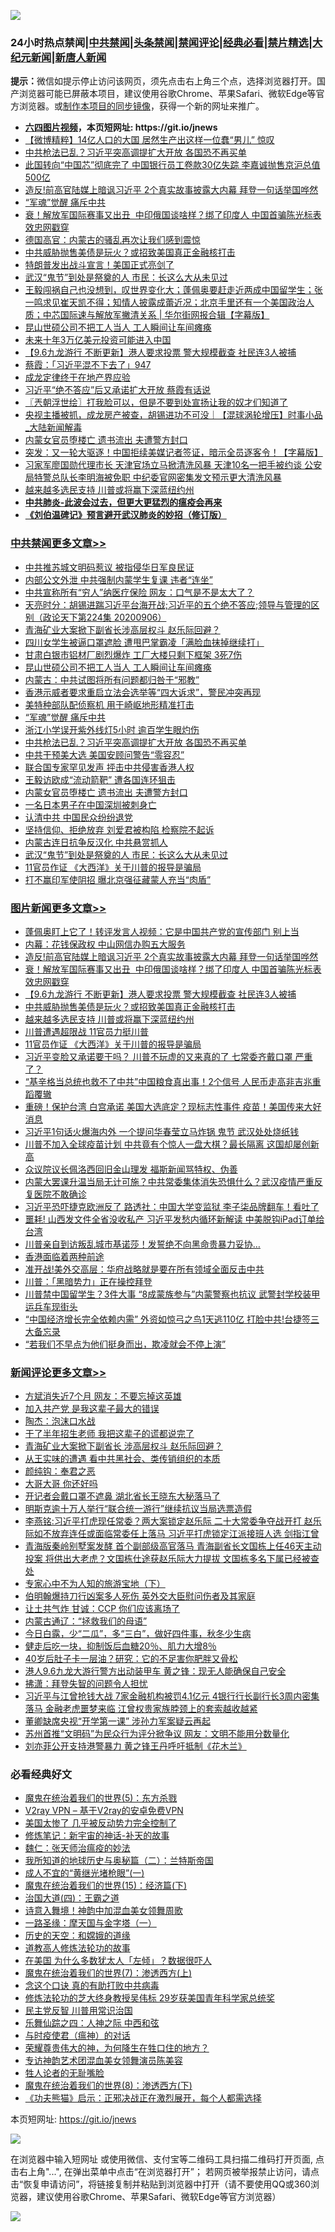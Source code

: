 ![](https://raw.githubusercontent.com/fqnews/bnews/master/64photo/fqnews-qr.jpg)

<div id="tt">
<h3>24小时热点禁闻|<a href="#%E4%B8%AD%E5%85%B1%E7%A6%81%E9%97%BB%E6%9B%B4%E5%A4%9A%E6%96%87%E7%AB%A0">中共禁闻</a>|<a href="#%E5%9B%BE%E7%89%87%E6%96%B0%E9%97%BB%E6%9B%B4%E5%A4%9A%E6%96%87%E7%AB%A0">头条禁闻</a>|<a href="#%E6%96%B0%E9%97%BB%E8%AF%84%E8%AE%BA%E6%9B%B4%E5%A4%9A%E6%96%87%E7%AB%A0">禁闻评论|<a href="#%E5%BF%85%E7%9C%8B%E7%BB%8F%E5%85%B8%E5%A5%BD%E6%96%87">经典必看|<a href="/video.md#%E7%A6%81%E7%89%87%E7%B2%BE%E9%80%89">禁片精选</a>|<a href="https://github.com/fqnews/djy/blob/master/gb/nf1351518.md#1">大纪元新闻</a>|<a href="https://github.com/fqnews/ntdtv/blob/master/gb/prog204.md#1">新唐人新闻</a></h3>
<div><b>提示：</b>微信如提示停止访问该网页，须先点击右上角三个点，选择浏览器打开。国产浏览器可能已屏蔽本项目，建议使用谷歌Chrome、苹果Safari、微软Edge等官方浏览器。或<a href="https://github.com/fqnews/bnews/blob/master/%E5%88%B6%E4%BD%9Cgit%E7%A6%81%E9%97%BB%E9%95%9C%E5%83%8F.md">制作本项目的同步镜像</a>，获得一个新的网址来推广。</div>
<ul>
<li><b><a href="http://d1.bdrive.tk/64.mp4" target="_blank">六四图片视频</a>，本页短网址: https://git.io/jnews</b></li>
<li><a href="/comments/20200906/1391804.md">【微博精粹】14亿人口的大国 居然生产出这样一位蠢“男儿” 惊叹</a></li>
<li><a href="/cbnews/20200906/1391837.md">中共枪法已乱？习近平突高调提扩大开放 各国恐不再买单</a></li>
<li><a href="/finance/20200906/1391944.md">此国转向“中国芯”彻底完了 中国银行员工卷款30亿失踪 李嘉诚抛售京沪总值500亿</a></li>
<li><a href="/topimagenews/20200906/1392072.md">造反!前高官陆媒上暗讽习近平 2个真实故事披露大内幕 拜登一句话举国哗然</a></li>
<li><a href="/cbnews/20200906/1391873.md">“军魂”觉醒 痛斥中共</a></li>
<li><a href="/topimagenews/20200906/1391995.md">衰！解放军国际赛事又出丑  中印俄国谈啥样？绑了印度人 中国首骗陈光标表效忠网戳穿</a></li>
<li><a href="/cnnews/20200906/1391949.md">德国高官：内蒙古的骚乱再次让我们感到震惊</a></li>
<li><a href="/topimagenews/20200906/1391878.md">中共威胁抛售美债是玩火？或招致美国真正金融核打击</a></li>
<li><a href="/taiwannews/20200907/1392138.md">特朗普发出战斗宣言！美国正式亮剑了</a></li>
<li><a href="/cbnews/20200906/1391825.md">武汉“鬼节”到处是祭奠的人 市民：长这么大从未见过</a></li>
<li><a href="/bannedvideo/20200906/1391999.md">王毅闯祸自己也没想到，叹世界变化大；蓬佩奥要赶走近两成中国留学生；张一鸣求见崔天凯不得；知情人披露成蕾近况；北京手里还有一个美国政治人质；中芯国际速与解放军撇清关系 | 华尔街网报合辑【字幕版】</a></li>
<li><a href="/cbnews/20200907/1392101.md">昆山世硕公司不把工人当人 工人瞬间让车间瘫痪</a></li>
<li><a href="/ssgc/20200907/1392110.md">未来十年3万亿美元投资可能进入中国</a></li>
<li><a href="/topimagenews/20200906/1391905.md">【9.6九龙游行 不断更新】港人要求投票 警大规模截查 社民连3人被捕</a></li>
<li><a href="/bannedvideo/20200907/1392085.md">蔡霞：「习近平混不下去了」947</a></li>
<li><a href="/ssgc/20200906/1391954.md">成龙定律终于在地产界应验</a></li>
<li><a href="/baitai/20200906/1391815.md">习近平“绝不答应”后又承诺扩大开放 蔡霞有话说</a></li>
<li><a href="/ssgc/20200907/1392118.md">〖兲朝浮世绘〗打我脸可以，但是不要到处宣扬让我的奴才们知道了</a></li>
<li><a href="/bannedvideo/20200907/1392120.md">央视主播被抓，成龙房产被查，胡锡进功不可没｜【混球涡轮增压】时事小品_大陆新闻解毒</a></li>
<li><a href="/cbnews/20200906/1391833.md">内蒙女官员堕楼亡 遗书流出 夫遭警方封口</a></li>
<li><a href="/bannedvideo/20200907/1392083.md">突发：又一轮大驱逐！中国拒续美媒记者签证，暗示全员逐客令！【字幕版】</a></li>
<li><a href="/comments/20200906/1391859.md">习家军廖国勋代理市长 天津官场立马掀清洗风暴 天津10名一把手被约谈 公安局特警总队长李明海被免职 中纪委官网密集发文预示更大清洗风暴</a></li>
<li><a href="/topimagenews/20200906/1391824.md">越来越多选民支持 川普或将赢下深蓝纽约州</a></li>
<li><b><a href="/comments/20200211/1275071.md" target="_blank">中共肺炎-此波会过去，但更大更猛烈的瘟疫会再来</a></b></li>
<li><b><a href="/comments/20200207/1272816.md" target="_blank">《刘伯温碑记》预言避开武汉肺炎的妙招（修订版）</a></b></li>
</ul>
</div>

<div class="catlist">
<h3><a href="/cbnews/" target="_blank">中共禁闻</a><span><a href="/cbnews/" target="_blank" rel="nofollow">更多文章>></a></span></h3>
<ul>
<li><a href="/cbnews/20200907/1392250.md" target="_blank">中共推苏城文明码惹议 被指侵华日军良民证</a></li>
<li><a href="/cbnews/20200907/1392231.md" target="_blank">内部公文外泄 中共强制内蒙学生复课 违者“连坐”</a></li>
<li><a href="/cbnews/20200907/1392201.md" target="_blank">中共宣称所有“穷人”纳医疗保险 网友：口气是不是太大了？</a></li>
<li><a href="/cbnews/20200907/1392200.md" target="_blank">天亮时分：胡锡进踹习近平台海开战;习近平的五个绝不答应;领导与管理的区别（政论天下第224集 20200906）</a></li>
<li><a href="/cbnews/20200907/1392181.md" target="_blank">青海矿业大案掀下副省长涉高层权斗 赵乐际回避？</a></li>
<li><a href="/cbnews/20200907/1392151.md" target="_blank">四川女学生被逼口罩遮脸 遭甩巴掌霸凌「满脸血抹掉继续打」</a></li>
<li><a href="/cbnews/20200907/1392102.md" target="_blank">甘肃白银市铝材厂剧烈爆炸 工厂大楼只剩下框架 3死7伤</a></li>
<li><a href="/cbnews/20200907/1392101.md" target="_blank">昆山世硕公司不把工人当人 工人瞬间让车间瘫痪</a></li>
<li><a href="/cbnews/20200906/1392065.md" target="_blank">内蒙古：中共试图将所有问题都归咎于“邪教”</a></li>
<li><a href="/cbnews/20200906/1392040.md" target="_blank">香港示威者要求重启立法会选举等“四大诉求”，警民冲突再现</a></li>
<li><a href="/cbnews/20200906/1391952.md" target="_blank">美特种部队配侦察机 用于崎岖地形精准打击</a></li>
<li><a href="/cbnews/20200906/1391873.md" target="_blank">“军魂”觉醒 痛斥中共</a></li>
<li><a href="/cbnews/20200906/1391875.md" target="_blank">浙江小学误开紫外线灯5小时 逾百学生眼灼伤</a></li>
<li><a href="/cbnews/20200906/1391837.md" target="_blank">中共枪法已乱？习近平突高调提扩大开放 各国恐不再买单</a></li>
<li><a href="/cbnews/20200906/1391836.md" target="_blank">中共干预美大选 美国安顾问警告“零容忍”</a></li>
<li><a href="/cbnews/20200906/1391835.md" target="_blank">联合国专家罕见发声 抨击中共侵害香港人权</a></li>
<li><a href="/cbnews/20200906/1391834.md" target="_blank">王毅访欧成“流动箭靶” 遭各国连环狙击</a></li>
<li><a href="/cbnews/20200906/1391833.md" target="_blank">内蒙女官员堕楼亡 遗书流出 夫遭警方封口</a></li>
<li><a href="/cbnews/20200906/1391832.md" target="_blank">一名日本男子在中国深圳被刺身亡</a></li>
<li><a href="/cbnews/20200906/1391828.md" target="_blank">认清中共 中国民众纷纷退党</a></li>
<li><a href="/cbnews/20200906/1391827.md" target="_blank">坚持信仰、拒绝放弃 刘爱君被构陷 检察院不起诉</a></li>
<li><a href="/cbnews/20200906/1391826.md" target="_blank">内蒙古连日抗争反汉化 中共悬赏抓人</a></li>
<li><a href="/cbnews/20200906/1391825.md" target="_blank">武汉“鬼节”到处是祭奠的人 市民：长这么大从未见过</a></li>
<li><a href="/topimagenews/20200906/1391807.md" target="_blank">11官员作证 《大西洋》关于川普的报导是骗局</a></li>
<li><a href="/cbnews/20200906/1391769.md" target="_blank">打不赢印军使阴招 曝北京强征藏蒙人充当“肉盾”</a></li>

</ul>
</div>
<div class="catlist">
<h3><a href="/topimagenews/" target="_blank">图片新闻</a><span><a href="/topimagenews/" target="_blank" rel="nofollow">更多文章>></a></span></h3>
<ul>
<li><a href="/topimagenews/20200907/1392249.md" target="_blank">蓬佩奥盯上它了！转评发言人视频：它是中国共产党的宣传部门 别上当</a></li>
<li><a href="/topimagenews/20200907/1392139.md" target="_blank">内幕：花钱保政权 中山网信办购五大服务</a></li>
<li><a href="/topimagenews/20200906/1392072.md" target="_blank">造反!前高官陆媒上暗讽习近平 2个真实故事披露大内幕 拜登一句话举国哗然</a></li>
<li><a href="/topimagenews/20200906/1391995.md" target="_blank">衰！解放军国际赛事又出丑  中印俄国谈啥样？绑了印度人 中国首骗陈光标表效忠网戳穿</a></li>
<li><a href="/topimagenews/20200906/1391905.md" target="_blank">【9.6九龙游行 不断更新】港人要求投票 警大规模截查 社民连3人被捕</a></li>
<li><a href="/topimagenews/20200906/1391878.md" target="_blank">中共威胁抛售美债是玩火？或招致美国真正金融核打击</a></li>
<li><a href="/topimagenews/20200906/1391824.md" target="_blank">越来越多选民支持 川普或将赢下深蓝纽约州</a></li>
<li><a href="/topimagenews/20200906/1391823.md" target="_blank">川普遭遇超限战 11官员力挺川普</a></li>
<li><a href="/topimagenews/20200906/1391807.md" target="_blank">11官员作证 《大西洋》关于川普的报导是骗局</a></li>
<li><a href="/topimagenews/20200905/1391560.md" target="_blank">习近平变脸又承诺要干吗？ 川普不玩虚的又来真的了 七常委齐戴口罩 严重了？</a></li>
<li><a href="/topimagenews/20200905/1391493.md" target="_blank">“基辛格当总统也救不了中共”中国粮食真出事！2个信号 人民币走高非吉兆重蹈覆辙</a></li>
<li><a href="/topimagenews/20200904/1391051.md" target="_blank">重磅！保护台湾 白宫承诺 美国大选底定？现标志性事件 疫苗！美国传来大好消息</a></li>
<li><a href="/topimagenews/20200904/1391029.md" target="_blank">习近平1句话火爆海内外 一个提问华春莹立马炸锅 鬼节 武汉处处烧纸钱</a></li>
<li><a href="/topimagenews/20200903/1390470.md" target="_blank">川普不加入全球疫苗计划 中共竟有个惊人一盘大棋？最长隔离 这国却屡创新高</a></li>
<li><a href="/topimagenews/20200903/1390075.md" target="_blank">众议院议长佩洛西回旧金山理发 福斯新闻骂特权、伪善</a></li>
<li><a href="/topimagenews/20200902/1389953.md" target="_blank">内蒙大罢课升温当局无计可施？中共常委集体消失恐惧什么？武汉疫情严重反复医院不敢确诊</a></li>
<li><a href="/topimagenews/20200902/1389888.md" target="_blank">习近平恐吓捷克欧洲反了 路透社：中国大学变监狱 李子柒品牌翻车！看吐了</a></li>
<li><a href="/topimagenews/20200902/1389840.md" target="_blank">噩耗! 山西发文件全省没收私产 习近平发愁内循环新解读 中美脱钩iPad订单给台湾</a></li>
<li><a href="/topimagenews/20200902/1389762.md" target="_blank">川普亲自到访叛乱城市基诺莎！发誓绝不向黑命贵暴力妥协…</a></li>
<li><a href="/comments/20200902/1389663.md" target="_blank">香港面临着两种前途</a></li>
<li><a href="/topimagenews/20200902/1389577.md" target="_blank">准开战!美外交高层：华府战略就是要在所有领域全面反击中共</a></li>
<li><a href="/topimagenews/20200902/1389489.md" target="_blank">川普：「黑暗势力」正在操控拜登</a></li>
<li><a href="/topimagenews/20200901/1389357.md" target="_blank">川普禁中国留学生？3件大事 “8成蒙族参与”内蒙警察也抗议 武警封学校装甲运兵车现街头</a></li>
<li><a href="/topimagenews/20200901/1389324.md" target="_blank">&#8220;中国经济增长完全依赖内需&#8221; 外资如惊弓之鸟1天逃110亿 打脸中共!台捷签三大备忘录</a></li>
<li><a href="/topimagenews/20200901/1389112.md" target="_blank">“若我们不早点为他们挺身而出，欺凌就会不停上演”</a></li>

</ul>
</div>
<div class="catlist">
<h3><a href="/comments/" target="_blank">新闻评论</a><span><a href="/comments/" target="_blank" rel="nofollow">更多文章>></a></span></h3>
<ul>
<li><a href="/comments/20200907/1392221.md" target="_blank">方斌消失近7个月 网友：不要忘掉这英雄</a></li>
<li><a href="/comments/20200907/1392187.md" target="_blank">加入共产党 是我这辈子最大的错误</a></li>
<li><a href="/comments/20200907/1392186.md" target="_blank">陶杰：泡沫口水战</a></li>
<li><a href="/comments/20200907/1392185.md" target="_blank">干了半年招生老师 我把这辈子的谎都说完了</a></li>
<li><a href="/comments/20200907/1392175.md" target="_blank">青海矿业大案掀下副省长 涉高层权斗 赵乐际回避？</a></li>
<li><a href="/comments/20200907/1392174.md" target="_blank">从王实味的遭遇 看中共黑社会、类传销组织的本质</a></li>
<li><a href="/comments/20200907/1392168.md" target="_blank">颜纯钩：奉君之恶</a></li>
<li><a href="/comments/20200907/1392167.md" target="_blank">大哥大哥 你还好吗</a></li>
<li><a href="/comments/20200907/1392162.md" target="_blank">开记者会戴口罩不遮鼻 湖北省长王晓东大秘落马了</a></li>
<li><a href="/comments/20200907/1392161.md" target="_blank">明斯克逾十万人举行“联合统一游行”继续抗议当局选票造假</a></li>
<li><a href="/comments/20200907/1392146.md" target="_blank">李燕铭:习近平打虎现任常委？两大案锁定赵乐际 二十大常委争夺战开打 赵乐际如不放弃连任或面临常委任上落马 习近平打虎锁定江派接班人选 剑指江曾</a></li>
<li><a href="/comments/20200907/1392136.md" target="_blank">青海版秦岭别墅案发酵 首个副部级高官落马 青海副省长文国栋上任46天主动投案 将供出大老虎？文国栋仕途获赵乐际大力提拔 文国栋多名下属已经被查处</a></li>
<li><a href="/comments/20200907/1392122.md" target="_blank">专家心中不为人知的旅游宝地（下）</a></li>
<li><a href="/comments/20200907/1392091.md" target="_blank">伯明翰爆持刀行凶案多人死伤 英外交大臣慰问伤者及其家庭</a></li>
<li><a href="/comments/20200906/1392059.md" target="_blank">让土共气炸 甘诚：CCP 你们应该离场了</a></li>
<li><a href="/comments/20200906/1392045.md" target="_blank">内蒙古通辽：“拯救我们的母语”</a></li>
<li><a href="/comments/20200906/1392007.md" target="_blank">今日白露，少“二瓜”，多“三白”，做好四件事，秋冬少生病</a></li>
<li><a href="/comments/20200906/1392006.md" target="_blank">健走后吃一块，抑制饭后血糖20％、肌力大增8％</a></li>
<li><a href="/comments/20200906/1392005.md" target="_blank">40岁后肚子卡一层油？研究：它的不足害你肥胖又骨松</a></li>
<li><a href="/comments/20200906/1391961.md" target="_blank">港人9.6九龙大游行警方出动装甲车 黄之锋：现无人能确保自己安全</a></li>
<li><a href="/comments/20200906/1391946.md" target="_blank">拂潇：拜登失智的问题令人担忧</a></li>
<li><a href="/comments/20200906/1391941.md" target="_blank">习近平与江曾抢钱大战 7家金融机构被罚4.1亿元 4银行行长副行长3周内密集落马 金融老虎噩梦来临 江曾权贵家族脖颈上的套索越收越紧</a></li>
<li><a href="/comments/20200906/1391927.md" target="_blank">董卿缺席央视“开学第一课” 涉孙力军案疑云再起</a></li>
<li><a href="/comments/20200906/1391926.md" target="_blank">苏州首推“文明码”为民众行为评分掀争议 网友：文明不能用分数量化</a></li>
<li><a href="/comments/20200906/1391908.md" target="_blank">刘亦菲公开支持港警暴力 黄之锋王丹呼吁抵制《花木兰》</a></li>

</ul>
</div>

<div class="catlist">
<h3>必看经典好文</h3>
<ul>
<li><a href="/topimagenews/20180524/946967.md" target="_blank">魔鬼在统治着我们的世界(5)：东方杀戮</a></li>
<li><a href="/comments/20200112/1257608.md" target="_blank">V2ray VPN &#8211; 基于V2ray的安卓免费VPN</a></li>
<li><a href="/comments/20200624/1349702.md" target="_blank">美国太惨了 几乎被反动势力完全控制了</a></li>
<li><a href="/comments/20190418/1115565.md" target="_blank">修炼笔记：新宇宙的神话-补天的故事</a></li>
<li><a href="/comments/20200224/1282494.md" target="_blank">魏仁：张天师治瘟疫的妙法</a></li>
<li><a href="/tculture/xiulian/20170614/774347.md" target="_blank">我所知道的地球历史与奥秘篇（二）：兰特斯帝国</a></li>
<li><a href="/lifebaike/20200527/1334909.md" target="_blank">成人不宜的“黄继光堵枪眼”(一)</a></li>
<li><a href="/topimagenews/20180610/955499.md" target="_blank">魔鬼在统治着我们的世界(15)：经济篇(下)</a></li>
<li><a href="/cbnews/20180310/912637.md" target="_blank">治国大道(四)：王霸之道</a></li>
<li><a href="/topimagenews/20170208/656009.md" target="_blank">诗意入舞境！神韵中加混血美女领舞周歌</a></li>
<li><a href="/tculture/20160806/568214.md" target="_blank">一路圣缘：摩天国与金字塔（一）</a></li>
<li><a href="/cbnews/20190219/1083302.md" target="_blank">历史的天空：和嫦娥的道缘</a></li>
<li><a href="/comments/20200805/1375080.md" target="_blank">道教高人修炼法轮功的故事</a></li>
<li><a href="/comments/20200427/1319933.md" target="_blank">在美国 为什么多数犹太人「左倾」？数据很吓人</a></li>
<li><a href="/topimagenews/20180527/948369.md" target="_blank">魔鬼在统治着我们的世界(7)：渗透西方(上)</a></li>
<li><a href="/comments/20200707/1357090.md" target="_blank">念这个口诀 真的有助打败中共病毒</a></li>
<li><a href="/comments/20190517/1129285.md" target="_blank">修炼法轮功的芝大终身教授吴伟标 29岁获美国青年科学家总统奖</a></li>
<li><a href="/comments/20200621/1348236.md" target="_blank">民主党反智 川普用常识治国</a></li>
<li><a href="/tculture/20190101/791144.md" target="_blank">乐舞仙踪之四：人神之际 中西和弦</a></li>
<li><a href="/comments/20200327/1301424.md" target="_blank">与时疫使君（瘟神）的对话</a></li>
<li><a href="/comments/20200618/1346830.md" target="_blank">荣耀尊贵伟大的神，为何降生在牲口住的地方？</a></li>
<li><a href="/topimagenews/20180404/923380.md" target="_blank">专访神韵艺术团混血美女领舞演员陈美容</a></li>
<li><a href="/comments/20200606/783250.md" target="_blank">牲人论者的无耻嘴脸</a></li>
<li><a href="/topimagenews/20180527/948714.md" target="_blank">魔鬼在统治着我们的世界(8)：渗透西方(下)</a></li>
<li><a href="/comments/20200308/1290182.md" target="_blank">《功夫熊猫》启示：正邪决战正在激烈展开，每个人都需选择</a></li>

</ul>
</div>

本页短网址: https://git.io/jnews

![](https://raw.githubusercontent.com/fqnews/bnews/master/64photo/fqnews-qr.jpg)

在浏览器中输入短网址 或使用微信、支付宝等二维码工具扫描二维码打开页面, 点击右上角"...", 在弹出菜单中点击“在浏览器打开”； 若网页被举报禁止访问，请点击“恢复申请访问”，将链接复制并粘贴到浏览器中打开（请不要使用QQ或360浏览器，建议使用谷歌Chrome、苹果Safari、微软Edge等官方浏览器）

![](https://raw.githubusercontent.com/fqnews/bnews/master/64photo/wx.jpg)